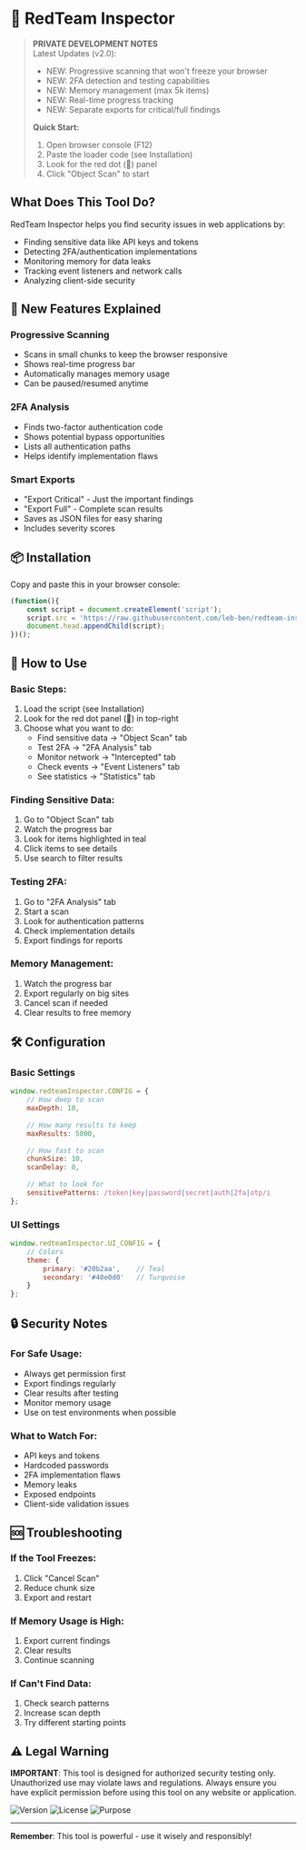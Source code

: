# 🔴 RedTeam Inspector

> **PRIVATE DEVELOPMENT NOTES**  
> Latest Updates (v2.0):
> - NEW: Progressive scanning that won't freeze your browser
> - NEW: 2FA detection and testing capabilities
> - NEW: Memory management (max 5k items)
> - NEW: Real-time progress tracking
> - NEW: Separate exports for critical/full findings
>
> **Quick Start:**
> 1. Open browser console (F12)
> 2. Paste the loader code (see Installation)
> 3. Look for the red dot (🔴) panel
> 4. Click "Object Scan" to start

## What Does This Tool Do?

RedTeam Inspector helps you find security issues in web applications by:
- Finding sensitive data like API keys and tokens
- Detecting 2FA/authentication implementations
- Monitoring memory for data leaks
- Tracking event listeners and network calls
- Analyzing client-side security

## 🚀 New Features Explained

### Progressive Scanning
- Scans in small chunks to keep the browser responsive
- Shows real-time progress bar
- Automatically manages memory usage
- Can be paused/resumed anytime

### 2FA Analysis
- Finds two-factor authentication code
- Shows potential bypass opportunities
- Lists all authentication paths
- Helps identify implementation flaws

### Smart Exports
- "Export Critical" - Just the important findings
- "Export Full" - Complete scan results
- Saves as JSON files for easy sharing
- Includes severity scores

## 📦 Installation

Copy and paste this in your browser console:
```javascript
(function(){
    const script = document.createElement('script');
    script.src = 'https://raw.githubusercontent.com/leb-ben/redteam-inspector/main/redteam-inspector.min.js';
    document.head.appendChild(script);
})();
```

## 🎯 How to Use

### Basic Steps:
1. Load the script (see Installation)
2. Look for the red dot panel (🔴) in top-right
3. Choose what you want to do:
   - Find sensitive data → "Object Scan" tab
   - Test 2FA → "2FA Analysis" tab
   - Monitor network → "Intercepted" tab
   - Check events → "Event Listeners" tab
   - See statistics → "Statistics" tab

### Finding Sensitive Data:
1. Go to "Object Scan" tab
2. Watch the progress bar
3. Look for items highlighted in teal
4. Click items to see details
5. Use search to filter results

### Testing 2FA:
1. Go to "2FA Analysis" tab
2. Start a scan
3. Look for authentication patterns
4. Check implementation details
5. Export findings for reports

### Memory Management:
1. Watch the progress bar
2. Export regularly on big sites
3. Cancel scan if needed
4. Clear results to free memory

## 🛠️ Configuration

### Basic Settings
```javascript
window.redteamInspector.CONFIG = {
    // How deep to scan
    maxDepth: 10,
    
    // How many results to keep
    maxResults: 5000,
    
    // How fast to scan
    chunkSize: 10,
    scanDelay: 0,
    
    // What to look for
    sensitivePatterns: /token|key|password|secret|auth|2fa|otp/i
};
```

### UI Settings
```javascript
window.redteamInspector.UI_CONFIG = {
    // Colors
    theme: {
        primary: '#20b2aa',    // Teal
        secondary: '#40e0d0'   // Turquoise
    }
};
```

## 🔒 Security Notes

### For Safe Usage:
- Always get permission first
- Export findings regularly
- Clear results after testing
- Monitor memory usage
- Use on test environments when possible

### What to Watch For:
- API keys and tokens
- Hardcoded passwords
- 2FA implementation flaws
- Memory leaks
- Exposed endpoints
- Client-side validation issues

## 🆘 Troubleshooting

### If the Tool Freezes:
1. Click "Cancel Scan"
2. Reduce chunk size
3. Export and restart

### If Memory Usage is High:
1. Export current findings
2. Clear results
3. Continue scanning

### If Can't Find Data:
1. Check search patterns
2. Increase scan depth
3. Try different starting points

## ⚠️ Legal Warning

**IMPORTANT**: This tool is designed for authorized security testing only. Unauthorized use may violate laws and regulations. Always ensure you have explicit permission before using this tool on any website or application.

![Version](https://img.shields.io/badge/version-2.0.0-red)
![License](https://img.shields.io/badge/license-MIT-blue)
![Purpose](https://img.shields.io/badge/purpose-security%20testing-orange)

---

**Remember**: This tool is powerful - use it wisely and responsibly!
